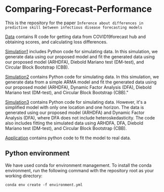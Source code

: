 # Comparing-Forecast-Performance

This is the repository for the paper `Inference about differences in predictive skill between infectious disease forecasting models`

[Data](https://github.com/donga0223/Comparing-Forecast-Comparison/tree/main/Data) contains R code for getting data from COVID19forecast hub and obtaining scores, and calculating loss differences.

[Simulation1](https://github.com/donga0223/Comparing-Forecast-Comparison/tree/main/Simulation1) includes Python code for simulating data. In this simulation, we generate data using our proposed model and fit the generated data using our proposed model (ARHDFA), Diebold Mariano test (DM-test), and Circular Block Bootstrap (CBB).

[Simulation2](https://github.com/donga0223/Comparing-Forecast-Comparison/tree/main/Simulation2) contains Python code for simulating data. In this simulation, we generate data from a simple ARMA model and fit the generated data using our proposed model (ARHDFA), Dynamic Factor Analysis (DFA), Diebold Mariano test (DM-test), and Circular Block Bootstrap (CBB)."

[Simulation3](https://github.com/donga0223/Comparing-Forecast-Comparison/tree/main/Simulation3) contains Python code for simulating data. However, it's a simplified model with only one location and one horizon. The data is generated using our proposed model (ARHDFA) and Dynamic Factor Analysis (DFA), where DFA does not include heteroskedasticity. The code also includes fitting the simulated data using ARHDFA, DFA, Diebold Mariano test (DM-test), and Circular Block Bootstrap (CBB).

[Application](https://github.com/donga0223/Comparing-Forecast-Comparison/tree/main/Application) contains python code to fit the model to real data.

## Python environment

We have used conda for environment management. To install the conda environment, run the following command with the repository root as your working directory:

```
conda env create -f environment.yml
```
